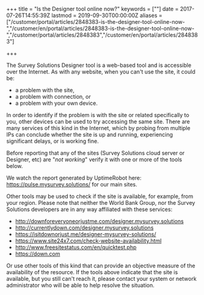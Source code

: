 ﻿+++
title = "Is the Designer tool online now?"
keywords = [""]
date = 2017-07-26T14:55:39Z
lastmod = 2019-09-30T00:00:00Z
aliases = ["/customer/portal/articles/2848383-is-the-designer-tool-online-now-","/customer/en/portal/articles/2848383-is-the-designer-tool-online-now-","/customer/portal/articles/2848383","/customer/en/portal/articles/2848383"]

+++

The Survey Solutions Designer tool is a web-based tool and is accessible
over the Internet. As with any website, when you can't use the site, it
could be:

- a problem with the site,
- a problem with connection, or
- a problem with your own device.

In order to identify if the problem is with the site or related
specifically to you, other devices can be used to try accessing the same
site. There are many services of this kind in the Internet, which by
probing from multiple IPs can conclude whether the site is up and
running, experiencing significant delays, or is working fine.  
  
Before reporting that any of the sites (Survey Solutions cloud server or
Designer, etc) are "*not working*" verify it with one or more of the
tools below. 

We watch the report generated by UptimeRobot here:
<https://pulse.mysurvey.solutions/>
for our main sites.

Other tools may be used to check if the site is available, for example, 
from your region. Please note that neither the World Bank Group, nor the
Survey Solutions developers are in any way affiliated with these
services:
  
- <http://downforeveryoneorjustme.com/designer.mysurvey.solutions>  
- <http://currentlydown.com/designer.mysurvey.solutions>
- <https://isitdownorjust.me/designer-mysurvey-solutions/>
- <https://www.site24x7.com/check-website-availability.html>  
- <http://www.freesitestatus.com/en/quicktest.php>  
- <https://down.com>
  
Or use other tools of this kind that can provide an objective measure of
the availability of the resource. If the tools above indicate that the
site is available, but you still can't reach it, please contact your
system or network administrator who will be able to help resolve the
situation.
